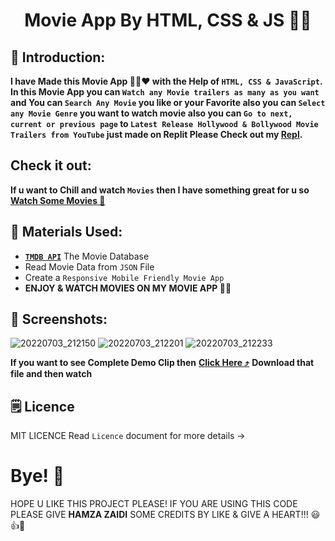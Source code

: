 <h1 align="center">Movie App By HTML, CSS & JS 🍿🎥</h1>

## 🍿 Introduction:

**I have Made this Movie App 🍿🎥♥ with the Help of `HTML, CSS & JavaScript`. In this Movie App you can `Watch any Movie trailers as many as you want` and You can `Search Any Movie` you like or your Favorite also you can `Select any Movie Genre` you want to watch movie also you can `Go to next, current or previous page` to `Latest Release Hollywood & Bollywood Movie Trailers from YouTube` just made on Replit Please Check out my [**Repl**](https://replit.com/@HamzaJaffar/Movie-App-By-HTML-CSS-JAVASCRIPT-2?v=1).**

## Check it out:

**If u want to Chill and watch `Movies` then I have something great for u so** [**Watch Some Movies 🍿**](https://lookmovie-shjz.netlify.app/)

## 🍿 Materials Used:

- [**`TMDB API`**](https://www.themoviedb.org/) The Movie Database
- Read Movie Data from `JSON` File
- Create a `Responsive Mobile Friendly Movie App`
- **ENJOY & WATCH MOVIES ON MY MOVIE APP 🍿🎥**

## 🎥 Screenshots:

![20220703_212150](https://user-images.githubusercontent.com/52501040/177060446-f64ed47c-0dcc-4482-97dc-e380fdd5899a.jpg)
![20220703_212201](https://user-images.githubusercontent.com/52501040/177060460-2e534528-0f49-4f08-9fc4-119ddf71b4a0.jpg)
![20220703_212233](https://user-images.githubusercontent.com/52501040/177060463-2576dc5a-d451-437b-b342-43297ad4727b.jpg)

**If you want to see Complete Demo Clip then** [**Click Here ⤴️**](https://github.com/hamzajaffar/Movie-App-By-HTML-CSS-JAVASCRIPT-/blob/main/final%20demo%20clip%20(1).mp4) **Download that file and then watch**

## 🗒 Licence

MIT LICENCE Read `Licence` document for more details ->

# Bye! 👋
HOPE U LIKE THIS PROJECT PLEASE! IF YOU ARE USING THIS CODE PLEASE GIVE **HAMZA ZAIDI** SOME CREDITS BY LIKE & GIVE A HEART!!! 😃👍💛
